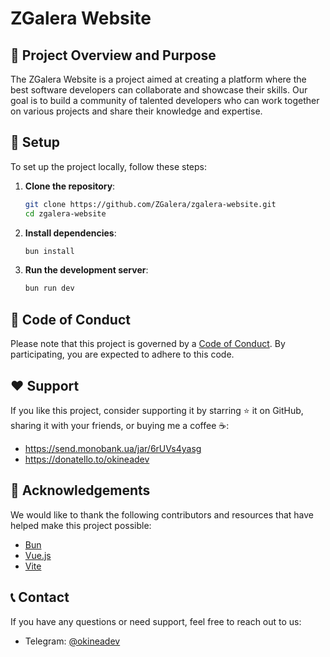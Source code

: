 # ZGalera Website

## 🎯 Project Overview and Purpose

The ZGalera Website is a project aimed at creating a platform where the best software developers can collaborate and showcase their skills. Our goal is to build a community of talented developers who can work together on various projects and share their knowledge and expertise.

## 🚀 Setup

To set up the project locally, follow these steps:

1. **Clone the repository**:

   ```bash
   git clone https://github.com/ZGalera/zgalera-website.git
   cd zgalera-website
   ```

2. **Install dependencies**:

   ```bash
   bun install
   ```

3. **Run the development server**:

   ```bash
   bun run dev
   ```

## 📜 Code of Conduct

Please note that this project is governed by a [Code of Conduct](CODE_OF_CONDUCT.md). By participating, you are expected to adhere to this code.

## ❤️ Support

If you like this project, consider supporting it by starring ⭐ it on GitHub, sharing it with your friends, or buying me a coffee ☕:

- <https://send.monobank.ua/jar/6rUVs4yasg>
- <https://donatello.to/okineadev>

## 🙏 Acknowledgements

We would like to thank the following contributors and resources that have helped make this project possible:

- [Bun](https://bun.sh/)
- [Vue.js](https://vuejs.org/)
- [Vite](https://vitejs.dev/)

## 📞 Contact

If you have any questions or need support, feel free to reach out to us:

- Telegram: [@okineadev](https://telegram.okinea.dev)
